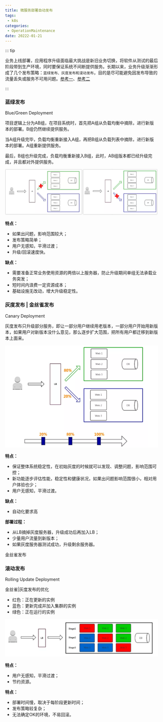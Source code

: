 ```yaml
---
title: 微服务部署自动发布
tags:
 - k8s
categories:
 - OperationMaintenance
date: 20222-01-21
---
```


::: tip

业务上线部署，应用程序升级面临最大挑战是新旧业务切换，将软件从测试的最后阶段带到生产环境，同时要保证系统不间断提供服务。长期以来，业务升级渐渐形成了几个发布策略：`蓝绿发布、灰度发布和滚动发布`，目的是尽可能避免因发布导致的流量丢失或服务不可用问题。[参考一](https://www.cnblogs.com/nulige/articles/10929182.html)、[参考二](https://www.jianshu.com/p/5ad1fe9ce448)

:::

<!-- more -->

### 蓝绿发布

Blue/Green Deployment

项目逻辑上分为AB组，在项目系统时，首先把A组从负载均衡中摘除，进行新版本的部署。B组仍然继续提供服务。

当A组升级完毕，负载均衡重新接入A组，再把B组从负载列表中摘除，进行新版本的部署。A组重新提供服务。

最后，B组也升级完成，负载均衡重新接入B组，此时，AB组版本都已经升级完成，并且都对外提供服务。

![image-20220121134016003](./images/image-20220121134016003.png)

**特点：**

- 如果出问题，影响范围较大；
- 发布策略简单；
- 用户无感知，平滑过渡；
- 升级/回滚速度快。

**缺点：**

- 需要准备正常业务使用资源的两倍以上服务器，防止升级期间单组无法承载业务突发；
- 短时间内浪费一定资源成本；
- 基础设施无改动，增大升级稳定性。



### 灰度发布 | 金丝雀发布

Canary Deployment

灰度发布只升级部分服务，即让一部分用户继续用老版本，一部分用户开始用新版本，如果用户对新版本没什么意见，那么逐步扩大范围，把所有用户都迁移到新版本上面来。

![image-20220121134613839](./images/image-20220121134613839.png)

**特点：**

- 保证整体系统稳定性，在初始灰度的时候就可以发现、调整问题，影响范围可控；
- 新功能逐步评估性能，稳定性和健康状况，如果出问题影响范围很小，相对用户体验也少；
- 用户无感知，平滑过渡。

**缺点：**

- 自动化要求高

**部署过程：**

- 从LB摘掉灰度服务器，升级成功后再加入LB；
- 少量用户流量到新版本；
- 如果灰度服务器测试成功，升级剩余服务器。

金丝雀发布

### 滚动发布

Rolling Update Deployment

金丝雀|灰度发布的优化

- 红色：正在更新的实例
- 蓝色：更新完成并加入集群的实例
- 绿色：正在运行的实例

![image-20220121140434954](./images/image-20220121140434954.png)

**特点：**

- 用户无感知，平滑过渡；
- 节约资源。

**特点：**

* 部署时间慢，取决于每阶段更新时间；
* 发布策略较复杂；
* 无法确定OK的环境，不易回滚。

### 